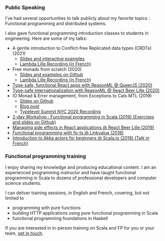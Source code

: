 ### Public Speaking

I've had several opportunities to talk publicly about my favorite topics : Functional programming and distributed systems.

I also gave functional programming introduction classes to students in engineering. Here are some of my talks:

- A gentle introduction to Conflict-free Replicated data types (CRDTs) (2021)
  - [Slides and interactive examples](https://crdt.guillaumebogard.dev/)
  - [Lambda Lille Recording (in French)](https://www.youtube.com/watch?v=7XNXUsZ2uHI)
- Free monads from scratch (2020)
  - [Slides and examples on Github](https://github.com/gbogard/free-monads-from-scratch)
  - [Lambda Lille Recording (in French)](https://www.youtube.com/watch?v=HTvll2QWqFo&t=1213s)
- [Type-safe, functional React apps with ReasonML @ QueerJS (2020)](https://github.com/gbogard/queerjs-reasonml-talk)
- [Type-safe internationalization with ReasonML @ React Beer Lille (2020)](https://github.com/gbogard/reasonml-i18n-talk)
- IO Monad & Error management, from Exceptions to Cats MTL (2019)
  - [Slides on Github](https://github.com/gbogard/cats-mtl-talk)
  - [Blog post](/posts/functional-error-handling)
  - [Typelevel Summit NYC 2020 Recording](https://www.youtube.com/watch?v=6WXgEGbf0iQ&t=387s)
- [2-day Workshop : Functional programming in Scala (2019) (Exercises and slides on Github)](https://github.com/gbogard/scala-training)
- [Managing side effects in React applications @ React Beer Lille (2019)](/posts/discover-redux-saga/)
- [Functional programming with fp-ts @ Linkvalue (2018)](https://github.com/gbogard/fp-ts-talk)
- [Introduction to Akka actors for beginners @ Scala.io (2018) (Talk in French)](https://www.youtube.com/watch?v=tcj8IaG9_wc)

### Functional programming training
I enjoy sharing my knowledge and producing educational content. I am an experienced 
programming instructor and have taught functional programming in Scala 
to dozens of professional developers and computer science students.

I can deliver training sessions, in English and French, covering, but not limited to
- programming with pure functions
- building HTTP applications using pure functional programming in Scala
- functional programming foundations in Haskell

If you are interested in in-person training on Scala and FP for you or your team, [get in touch](#get-in-touch).


